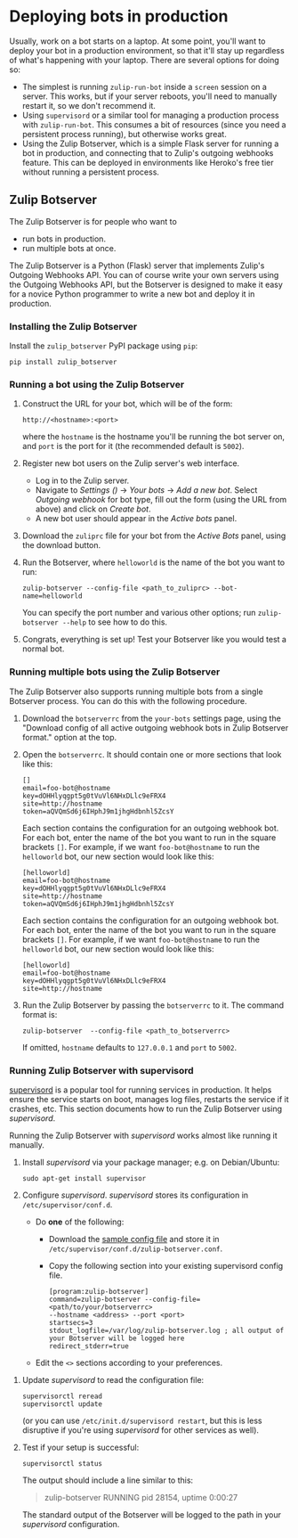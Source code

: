 # Deploying bots in production

Usually, work on a bot starts on a laptop.  At some point, you'll want
to deploy your bot in a production environment, so that it'll stay up
regardless of what's happening with your laptop.  There are several
options for doing so:

* The simplest is running `zulip-run-bot` inside a `screen` session on
  a server.  This works, but if your server reboots, you'll need to
  manually restart it, so we don't recommend it.
* Using `supervisord` or a similar tool for managing a production
  process with `zulip-run-bot`.  This consumes a bit of resources
  (since you need a persistent process running), but otherwise works
  great.
* Using the Zulip Botserver, which is a simple Flask server for
  running a bot in production, and connecting that to Zulip's outgoing
  webhooks feature.  This can be deployed in environments like
  Heroko's free tier without running a persistent process.

## Zulip Botserver

The Zulip Botserver is for people who want to

* run bots in production.
* run multiple bots at once.

The Zulip Botserver is a Python (Flask) server that implements Zulip's
Outgoing Webhooks API.  You can of course write your own servers using
the Outgoing Webhooks API, but the Botserver is designed to make it
easy for a novice Python programmer to write a new bot and deploy it
in production.

### Installing the Zulip Botserver

Install the `zulip_botserver` PyPI package using `pip`:

```
pip install zulip_botserver
```

### Running a bot using the Zulip Botserver


1. Construct the URL for your bot, which will be of the form:

    ```
    http://<hostname>:<port>
    ```

    where the `hostname` is the hostname you'll be running the bot
    server on, and `port` is the port for it (the recommended default
    is `5002`).

1. Register new bot users on the Zulip server's web interface.

    * Log in to the Zulip server.
    * Navigate to *Settings (<i class="fa fa-cog"></i>)* -> *Your bots* -> *Add a new bot*.
      Select *Outgoing webhook* for bot type, fill out the form (using
      the URL from above) and click on *Create bot*.
    * A new bot user should appear in the *Active bots* panel.

1. Download the `zuliprc` file for your bot from the *Active Bots*
   panel, using the download button.

1. Run the Botserver, where `helloworld` is the name of the bot you
   want to run:

    `zulip-botserver --config-file <path_to_zuliprc> --bot-name=helloworld`

    You can specify the port number and various other options; run
    `zulip-botserver --help` to see how to do this.

1.  Congrats, everything is set up! Test your Botserver like you would
    test a normal bot.

### Running multiple bots using the Zulip Botserver

The Zulip Botserver also supports running multiple bots from a single
Botserver process.  You can do this with the following procedure.

1. Download the `botserverrc` from the `your-bots` settings page, using
   the "Download config of all active outgoing webhook bots in Zulip
   Botserver format." option at the top.

1. Open the `botserverrc`. It should contain one or more sections that look like this:
    ```
    []
    email=foo-bot@hostname
    key=dOHHlyqgpt5g0tVuVl6NHxDLlc9eFRX4
    site=http://hostname
    token=aQVQmSd6j6IHphJ9m1jhgHdbnhl5ZcsY
    ```
    Each section contains the configuration for an outgoing webhook bot. For each
    bot, enter the name of the bot you want to run in the square brackets `[]`.
    For example, if we want `foo-bot@hostname` to run the `helloworld` bot, our
    new section would look like this:

    ```
    [helloworld]
    email=foo-bot@hostname
    key=dOHHlyqgpt5g0tVuVl6NHxDLlc9eFRX4
    site=http://hostname
    token=aQVQmSd6j6IHphJ9m1jhgHdbnhl5ZcsY
    ```

    Each section contains the configuration for an outgoing webhook bot. For each
    bot, enter the name of the bot you want to run in the square brackets `[]`.
    For example, if we want `foo-bot@hostname` to run the `helloworld` bot, our
    new section would look like this:

    ```
    [helloworld]
    email=foo-bot@hostname
    key=dOHHlyqgpt5g0tVuVl6NHxDLlc9eFRX4
    site=http://hostname
    ```

1.  Run the Zulip Botserver by passing the `botserverrc` to it. The
    command format is:

     ```
     zulip-botserver  --config-file <path_to_botserverrc>
     ```

     If omitted, `hostname` defaults to `127.0.0.1` and `port` to `5002`.

### Running Zulip Botserver with supervisord

[supervisord](http://supervisord.org/) is a popular tool for running
services in production.  It helps ensure the service starts on boot,
manages log files, restarts the service if it crashes, etc.  This
section documents how to run the Zulip Botserver using *supervisord*.

Running the Zulip Botserver with *supervisord* works almost like
running it manually.

1.  Install *supervisord* via your package manager; e.g. on Debian/Ubuntu:

     ```
     sudo apt-get install supervisor
     ```

1.  Configure *supervisord*.  *supervisord* stores its configuration in
    `/etc/supervisor/conf.d`.
    * Do **one** of the following:
      * Download the [sample config file][supervisord-config-file]
        and store it in `/etc/supervisor/conf.d/zulip-botserver.conf`.
      * Copy the following section into your existing supervisord config file.

            [program:zulip-botserver]
            command=zulip-botserver --config-file=<path/to/your/botserverrc>
            --hostname <address> --port <port>
            startsecs=3
            stdout_logfile=/var/log/zulip-botserver.log ; all output of your Botserver will be logged here
            redirect_stderr=true

    * Edit the `<>` sections according to your preferences.

[supervisord-config-file]: https://raw.githubusercontent.com/zulip/python-zulip-api/master/zulip_botserver/zulip-botserver-supervisord.conf

1. Update *supervisord* to read the configuration file:

    ```
    supervisorctl reread
    supervisorctl update
    ```

    (or you can use `/etc/init.d/supervisord restart`, but this is less
    disruptive if you're using *supervisord* for other services as well).

1. Test if your setup is successful:

    ```
    supervisorctl status
    ```

    The output should include a line similar to this:
    > zulip-botserver                 RUNNING   pid 28154, uptime 0:00:27

    The standard output of the Botserver will be logged to the path in
    your *supervisord* configuration.
